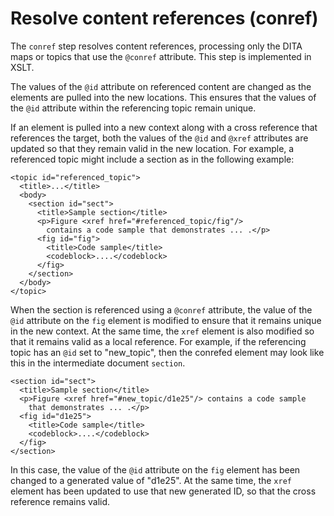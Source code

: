 # Resolve content references \(conref\)

The `conref` step resolves content references, processing only the DITA maps or topics that use the `@conref` attribute. This step is implemented in XSLT.

The values of the `@id` attribute on referenced content are changed as the elements are pulled into the new locations. This ensures that the values of the `@id` attribute within the referencing topic remain unique.

If an element is pulled into a new context along with a cross reference that references the target, both the values of the `@id` and `@xref` attributes are updated so that they remain valid in the new location. For example, a referenced topic might include a section as in the following example:

```
<topic id="referenced_topic">
  <title>...</title>
  <body>
    <section id="sect">
      <title>Sample section</title>
      <p>Figure <xref href="#referenced_topic/fig"/> 
        contains a code sample that demonstrates ... .</p>
      <fig id="fig">
        <title>Code sample</title>
        <codeblock>....</codeblock>
      </fig>
    </section>
  </body>
</topic>
```

When the section is referenced using a `@conref` attribute, the value of the `@id` attribute on the `fig` element is modified to ensure that it remains unique in the new context. At the same time, the `xref` element is also modified so that it remains valid as a local reference. For example, if the referencing topic has an `@id` set to "new\_topic", then the conrefed element may look like this in the intermediate document `section`.

```
<section id="sect">
  <title>Sample section</title>
  <p>Figure <xref href="#new_topic/d1e25"/> contains a code sample
    that demonstrates ... .</p>
  <fig id="d1e25">
    <title>Code sample</title>
    <codeblock>....</codeblock>
  </fig>
</section>
```

In this case, the value of the `@id` attribute on the `fig` element has been changed to a generated value of "d1e25". At the same time, the `xref` element has been updated to use that new generated ID, so that the cross reference remains valid.

